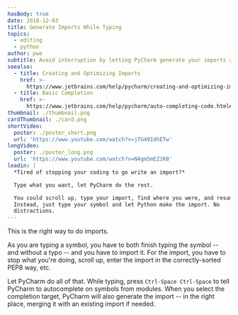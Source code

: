 ```yaml
---
hasBody: true
date: 2018-12-03
title: Generate Imports While Typing
topics:
  - editing
  - python
author: pwe
subtitle: Avoid interruption by letting PyCharm generate your imports as you type.
seealso:
  - title: Creating and Optimizing Imports
    href: >-
      https://www.jetbrains.com/help/pycharm/creating-and-optimizing-imports.html
  - title: Basic Completion
    href: >-
      https://www.jetbrains.com/help/pycharm/auto-completing-code.html#basic_completion
thumbnail: ./thumbnail.png
cardThumbnail: ./card.png
shortVideo:
  poster: ./poster_short.png
  url: 'https://www.youtube.com/watch?v=jTG49IdhETw'
longVideo:
  poster: ./poster_long.png
  url: 'https://www.youtube.com/watch?v=N4gm5mEZ1R8'
leadin: |
  *Tired of stopping your coding to go write an import?*

  Type what you want, let PyCharm do the rest.

  You could scroll up, type your import, find where you were, and resume. 
  Instead, just type your symbol and let Python make the import. No 
  distractions.
---
```


This is the right way to do imports.

As you are typing a symbol, you have to both finish typing the symbol -- and
without a typo -- and you have to import it. For the import, you have to stop
what you're doing, scroll up, enter the import in the correctly-sorted PEP8
way, etc.

Let PyCharm do all of that. While typing, press `Ctrl-Space Ctrl-Space`
to tell PyCharm to autocomplete on symbols from modules. When you select
the completion target, PyCharm will also generate the import -- in the right
place, merging it with an existing import if needed.
